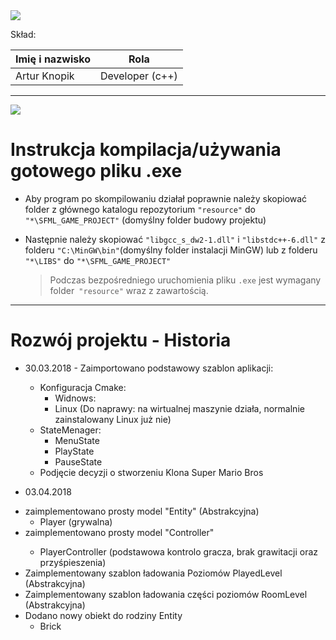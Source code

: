 ﻿<img src="https://encrypted-tbn0.gstatic.com/images?q=tbn:ANd9GcQsQNvEqjnkYAZa4ZjqcJTX2TNqcsu-T-RBw_PMH3ZAVr6QQczC3w"/>

Skład:  
  
| Imię i nazwisko | Rola |  
| -------- | -------- |  
| Artur Knopik  | Developer (c++)   |  

-----

![](https://thinkspacestudio.com/images/z/zombiemazecalendar15c556c9919.jpg)
# Instrukcja kompilacja/używania gotowego pliku .exe
- Aby program po skompilowaniu działał poprawnie należy skopiować folder z głównego katalogu repozytorium ```"resource"``` do ``` "*\SFML_GAME_PROJECT" ``` (domyślny folder budowy projektu)  
* Następnie należy skopiować ```"libgcc_s_dw2-1.dll"``` i ```"libstdc++-6.dll"``` z folderu ```"C:\MinGW\bin"```(domyślny folder instalacji MinGW) lub z folderu ``"*\LIBS"``  do ```"*\SFML_GAME_PROJECT"``` 

  > Podczas bezpośredniego uruchomienia pliku ```.exe``` jest wymagany folder``` "resource"``` wraz z zawartością.

 ---
 
# Rozwój projektu - Historia
 - 30.03.2018 - Zaimportowano podstawowy szablon aplikacji:  
 	+ Konfiguracja Cmake:
 		+ Widnows:
 		+ Linux (Do naprawy: na wirtualnej maszynie działa, normalnie zainstalowany Linux już nie)  
 	+ StateMenager:
 		+ MenuState
 		+ PlayState
 		+ PauseState  
	- Podjęcie decyzji o stworzeniu Klona Super Mario Bros

 - 03.04.2018  
  + zaimplementowano prosty model "Entity" (Abstrakcyjna) 
     +  Player (grywalna)
  + zaimplementowano prosty model "Controller" <Abstrakcyjna>   
     + PlayerController (podstawowa kontrolo gracza, brak grawitacji oraz przyśpieszenia)
  + Zaimplementowany szablon ładowania Poziomów PlayedLevel (Abstrakcyjna)
  +  Zaimplementowany szablon ładowania części poziomów RoomLevel (Abstrakcyjna)  
   + Dodano nowy obiekt do rodziny Entity
     + Brick



